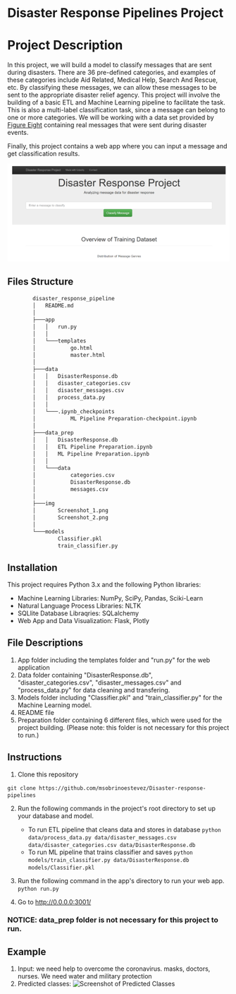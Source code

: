 # Disaster Response Pipelines Project

# Project Description
In this project, we will build a model to classify messages that are sent during disasters. There are 36 pre-defined categories, and examples of these categories include Aid Related, Medical Help, Search And Rescue, etc. By classifying these messages, we can allow these messages to be sent to the appropriate disaster relief agency. This project will involve the building of a basic ETL and Machine Learning pipeline to facilitate the task. This is also a multi-label classification task, since a message can belong to one or more categories. We will be working with a data set provided by [Figure Eight](https://www.figure-eight.com/) containing real messages that were sent during disaster events.

Finally, this project contains a web app where you can input a message and get classification results.

![Screenshot of Web App](./img/Screenshot_2.PNG)

## Files Structure
~~~~~~~
		disaster_response_pipeline
		│   README.md
		│
		├───app
		│   │   run.py
		│   │
		│   └───templates
		│           go.html
		│           master.html
		│
		├───data
		│   │   DisasterResponse.db
		│   │   disaster_categories.csv
		│   │   disaster_messages.csv
		│   │   process_data.py
		│   │
		│   └───.ipynb_checkpoints
		│           ML Pipeline Preparation-checkpoint.ipynb
		│
		├───data_prep
		│   │   DisasterResponse.db
		│   │   ETL Pipeline Preparation.ipynb
		│   │   ML Pipeline Preparation.ipynb
		│   │
		│   └───data
		│           categories.csv
		│           DisasterResponse.db
		│           messages.csv
		│
		├───img
		│       Screenshot_1.png
		│       Screenshot_2.png
		│
		└───models
				Classifier.pkl
				train_classifier.py
~~~~~~~
## Installation

This project requires Python 3.x and the following Python libraries:

* Machine Learning Libraries: NumPy, SciPy, Pandas, Sciki-Learn
* Natural Language Process Libraries: NLTK
* SQLlite Database Libraqries: SQLalchemy
* Web App and Data Visualization: Flask, Plotly

## File Descriptions
1. App folder including the templates folder and "run.py" for the web application
2. Data folder containing "DisasterResponse.db", "disaster_categories.csv", "disaster_messages.csv" and "process_data.py" for data cleaning and transfering.
3. Models folder including "Classifier.pkl" and "train_classifier.py" for the Machine Learning model.
4. README file
5. Preparation folder containing 6 different files, which were used for the project building. (Please note: this folder is not necessary for this project to run.)


## Instructions
1. Clone this repository

```
git clone https://github.com/msobrinoestevez/Disaster-response-pipelines
```

2. Run the following commands in the project's root directory to set up your database and model.

    - To run ETL pipeline that cleans data and stores in database
        `python data/process_data.py data/disaster_messages.csv data/disaster_categories.csv data/DisasterResponse.db`
    - To run ML pipeline that trains classifier and saves
        `python models/train_classifier.py data/DisasterResponse.db models/Classifier.pkl`

3. Run the following command in the app's directory to run your web app.
    `python run.py`

4. Go to http://0.0.0.0:3001/


### NOTICE: data_prep folder is not necessary for this project to run.

## Example

1. Input: we need help to overcome the coronavirus. masks, doctors, nurses. We need water and military protection
2. Predicted classes:
![Screenshot of Predicted Classes](../img/Screenshot_1.PNG)
